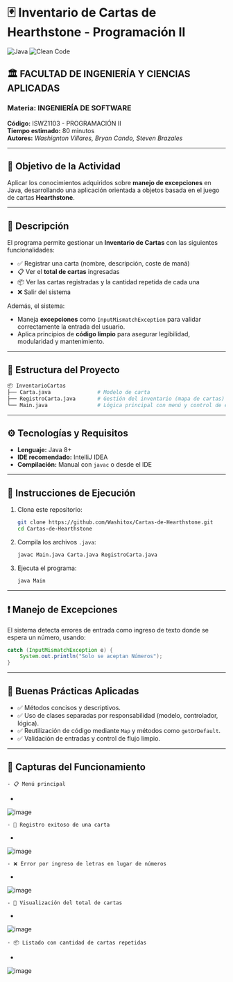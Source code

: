 # 🃏 Inventario de Cartas de Hearthstone - Programación II

![Java](https://img.shields.io/badge/Java-ED8B00?style=for-the-badge&logo=java&logoColor=white)
![Clean Code](https://img.shields.io/badge/Clean%20Code-Principles-brightgreen?style=for-the-badge)

## 🏛 FACULTAD DE INGENIERÍA Y CIENCIAS APLICADAS

### Materia: INGENIERÍA DE SOFTWARE  
**Código:** ISWZ1103 - PROGRAMACIÓN II  
**Tiempo estimado:** 80 minutos  
**Autores:** *Washignton Villares, Bryan Cando, Steven Brazales*  

---

## 🎯 Objetivo de la Actividad

Aplicar los conocimientos adquiridos sobre **manejo de excepciones** en Java, desarrollando una aplicación orientada a objetos basada en el juego de cartas **Hearthstone**.

---

## 📝 Descripción

El programa permite gestionar un **Inventario de Cartas** con las siguientes funcionalidades:

- ✅ Registrar una carta (nombre, descripción, coste de maná)
- 📋 Ver el **total de cartas** ingresadas
- 📦 Ver las cartas registradas y la cantidad repetida de cada una
- ❌ Salir del sistema

Además, el sistema:

- Maneja **excepciones** como `InputMismatchException` para validar correctamente la entrada del usuario.
- Aplica principios de **código limpio** para asegurar legibilidad, modularidad y mantenimiento.

---

## 📂 Estructura del Proyecto

```bash
📦 InventarioCartas
├── Carta.java               # Modelo de carta
├── RegistroCarta.java       # Gestión del inventario (mapa de cartas)
└── Main.java                # Lógica principal con menú y control de excepciones
```

---

## ⚙️ Tecnologías y Requisitos

- **Lenguaje:** Java 8+
- **IDE recomendado:** IntelliJ IDEA
- **Compilación:** Manual con `javac` o desde el IDE

---

## 🧪 Instrucciones de Ejecución

1. Clona este repositorio:
   ```bash
   git clone https://github.com/Washitox/Cartas-de-Hearthstone.git
   cd Cartas-de-Hearthstone
   ```

2. Compila los archivos `.java`:
   ```bash
   javac Main.java Carta.java RegistroCarta.java
   ```

3. Ejecuta el programa:
   ```bash
   java Main
   ```

---

## ❗ Manejo de Excepciones

El sistema detecta errores de entrada como ingreso de texto donde se espera un número, usando:

```java
catch (InputMismatchException e) {
    System.out.println("Solo se aceptan Números");
}
```

---

## 🧼 Buenas Prácticas Aplicadas

- ✅ Métodos concisos y descriptivos.
- ✅ Uso de clases separadas por responsabilidad (modelo, controlador, lógica).
- ✅ Reutilización de código mediante `Map` y métodos como `getOrDefault`.
- ✅ Validación de entradas y control de flujo limpio.

---

## 📸 Capturas del Funcionamiento  


```
- 📋 Menú principal
```
-   >

![image](https://github.com/user-attachments/assets/c0218a76-05cc-4799-a172-0de6f4173099)

   >
```
- 📝 Registro exitoso de una carta
```
-   >

![image](https://github.com/user-attachments/assets/c9370236-0f60-4528-ba64-20da29de8832)

   >
```
- ❌ Error por ingreso de letras en lugar de números
```
-   >


![image](https://github.com/user-attachments/assets/a0e3b948-9e43-4e36-a506-d97d38b2ae6c)

   >  
```
- 🔢 Visualización del total de cartas
```
-   >

![image](https://github.com/user-attachments/assets/95be16ee-6570-4622-9f98-1f02406c457b)

   >
```
- 📦 Listado con cantidad de cartas repetidas
```
-   >

![image](https://github.com/user-attachments/assets/7238b397-fc95-4232-b7d0-a972247699a5)

   >


